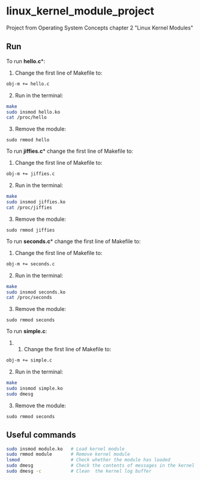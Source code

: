 # linux_kernel_module_project
Project from Operating System Concepts chapter 2 "Linux Kernel Modules"

## Run
To run **hello.c***:
1. Change the first line of Makefile to:
```bash
obj-m += hello.c
```
2. Run in the terminal:
```bash
make
sudo insmod hello.ko
cat /proc/hello
```
3. Remove the module:
```
sudo rmmod hello
```

To run **jiffies.c*** change the first line of Makefile to:
1. Change the first line of Makefile to:
```bash
obj-m += jiffies.c
```
2. Run in the terminal:
```bash
make
sudo insmod jiffies.ko
cat /proc/jiffies
```
3. Remove the module:
```
sudo rmmod jiffies
```

To run **seconds.c*** change the first line of Makefile to:
1. Change the first line of Makefile to:
```bash
obj-m += seconds.c
```
2. Run in the terminal:
```bash
make
sudo insmod seconds.ko
cat /proc/seconds
```
3. Remove the module:
```
sudo rmmod seconds
```

To run **simple.c**:
1. 1. Change the first line of Makefile to:
```bash
obj-m += simple.c
```
2. Run in the terminal:
```bash
make
sudo insmod simple.ko
sudo dmesg
```
3. Remove the module:
```
sudo rmmod seconds
```

## Useful commands
```bash
sudo insmod module.ko   # Load kernel module
sudo rmmod module       # Remove kernel module
lsmod                   # Check whether the module has loaded
sudo dmesg              # Check the contents of messages in the kernel log buffer
sudo dmesg -c           # Clean  the kernel log buffer
```
